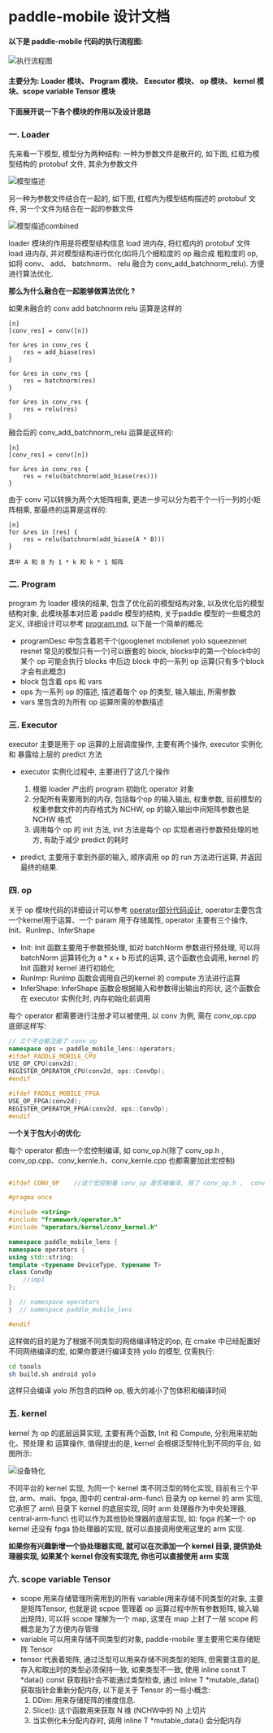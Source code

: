 # paddle-mobile 设计文档


#### 以下是 paddle-mobile 代码的执行流程图:

![执行流程图](http://mms-graph.bj.bcebos.com/paddle-mobile/git_images/flow_chart.png)


#### 主要分为: Loader 模块、 Program 模块、 Executor 模块、 op 模块、 kernel 模块、scope variable Tensor 模块

#### 下面展开说一下各个模块的作用以及设计思路

### 一. Loader
先来看一下模型, 模型分为两种结构:
 一种为参数文件是散开的, 如下图, 红框为模型结构的 protobuf 文件, 其余为参数文件

![模型描述](http://mms-graph.bj.bcebos.com/paddle-mobile/git_images/model_desc.png)


另一种为参数文件结合在一起的, 如下图, 红框内为模型结构描述的 protobuf 文件, 另一个文件为结合在一起的参数文件

![模型描述combined](http://mms-graph.bj.bcebos.com/paddle-mobile/git_images/model_desc_combined.png)


loader 模块的作用是将模型结构信息 load 进内存, 将红框内的 protobuf 文件 load 进内存, 并对模型结构进行优化(如将几个细粒度的 op 融合成 粗粒度的 op, 如将 conv、 add、 batchnorm、 relu 融合为 conv\_add\_batchnorm\_relu).
方便进行算法优化.

__那么为什么融合在一起能够做算法优化 ?__

如果未融合的 conv add batchnorm relu 运算是这样的

```
[n]
[conv_res] = conv([n])

for &res in conv_res {
	res = add_biase(res)
}

for &res in conv_res {
	res = batchnorm(res)
}

for &res in conv_res {
	res = relu(res)
}

```
融合后的 conv\_add\_batchnorm\_relu 运算是这样的:

```
[n]
[conv_res] = conv([n])

for &res in conv_res {
	res = relu(batchnorm(add_biase(res)))
}

```
由于 conv 可以转换为两个大矩阵相乘, 更进一步可以分为若干个一行一列的小矩阵相乘, 那最终的运算是这样的:

```
[n]
for &res in [res] {
	res = relu(batchnorm(add_biase(A * B)))
}

其中 A 和 B 为 1 * k 和 k * 1 矩阵

```



### 二. Program

program 为 loader 模块的结果, 包含了优化前的模型结构对象, 以及优化后的模型结构对象, 此模块基本对应着 paddle 模型的结构, 关于paddle 模型的一些概念的定义, 详细设计可以参考 [program.md](https://github.com/PaddlePaddle/Paddle/blob/develop/doc/fluid/design/concepts/program.md), 以下是一个简单的概况: 

* programDesc 中包含着若干个(googlenet mobilenet yolo squeezenet resnet 常见的模型只有一个)可以嵌套的 block, blocks中的第一个block中的某个 op 可能会执行 blocks 中后边 block 中的一系列 op 运算(只有多个block才会有此概念)
* block 包含着 ops 和 vars
* ops 为一系列 op 的描述, 描述着每个 op 的类型, 输入输出, 所需参数
* vars 里包含的为所有 op 运算所需的参数描述

### 三. Executor

executor 主要是用于 op 运算的上层调度操作, 主要有两个操作,  executor 实例化 和 暴露给上层的 predict 方法

* executor 实例化过程中, 主要进行了这几个操作 
	1. 根据 loader 产出的 program 初始化 operator 对象 
	2. 分配所有需要用到的内存, 包括每个op 的输入输出, 权重参数, 目前模型的权重参数文件的内存格式为 NCHW, op 的输入输出中间矩阵参数也是 NCHW 格式
	3. 调用每个 op 的 init 方法, init 方法是每个 op 实现者进行参数预处理的地方, 有助于减少 predict 的耗时

* predict, 主要用于拿到外部的输入, 顺序调用 op 的 run 方法进行运算, 并返回最终的结果.


### 四. op
关于 op 模块代码的详细设计可以参考 [operator部分代码设计](https://github.com/PaddlePaddle/paddle-mobile/issues/300), operator主要包含一个kernel用于运算、一个 param 用于存储属性, operator 主要有三个操作, Init、RunImp、InferShape

* Init: Init 函数主要用于参数预处理, 如对 batchNorm 参数进行预处理, 可以将 batchNorm 运算转化为 a * x + b 形式的运算, 这个函数也会调用, kernel 的 Init 函数对 kernel 进行初始化
* RunImp: RunImp 函数会调用自己的kernel 的 compute 方法进行运算
* InferShape: InferShape 函数会根据输入和参数得出输出的形状, 这个函数会在 executor 实例化时, 内存初始化前调用

每个 operator 都需要进行注册才可以被使用, 以 conv 为例, 需在 conv_op.cpp 底部这样写: 

```c++
// 三个平台都注册了 conv op
namespace ops = paddle_mobile_lens::operators;
#ifdef PADDLE_MOBILE_CPU
USE_OP_CPU(conv2d);
REGISTER_OPERATOR_CPU(conv2d, ops::ConvOp);
#endif

#ifdef PADDLE_MOBILE_FPGA
USE_OP_FPGA(conv2d);
REGISTER_OPERATOR_FPGA(conv2d, ops::ConvOp);
#endif

```

__一个关于包大小的优化__:

每个 operator 都由一个宏控制编译, 如 conv_op.h(除了 conv_op.h ,  conv_op.cpp、conv_kernle.h、conv_kernle.cpp 也都需要加此宏控制)

```c++

#ifdef CONV_OP    //这个宏控制着 conv_op 是否被编译, 除了 conv_op.h ,  conv_op.cpp、conv_kernle.h conv_kernle.cpp 也都需要加此宏控制

#pragma once

#include <string>
#include "framework/operator.h"
#include "operators/kernel/conv_kernel.h"

namespace paddle_mobile_lens {
namespace operators {
using std::string;
template <typename DeviceType, typename T>
class ConvOp
	//impl  
};

}  // namespace operators
}  // namespace paddle_mobile_lens

#endif

```
这样做的目的是为了根据不同类型的网络编译特定的op, 在 cmake 中已经配置好不同网络编译的宏, 如果你要进行编译支持 yolo 的模型, 仅需执行:

```sh
cd toools
sh build.sh android yolo

```
这样只会编译 yolo 所包含的四种 op, 极大的减小了包体积和编译时间

### 五. kernel
kernel 为 op 的底层运算实现, 主要有两个函数, Init 和 Compute, 分别用来初始化、预处理 和 运算操作, 值得提出的是, kernel 会根据泛型特化到不同的平台, 如图所示:

![设备特化](http://mms-graph.bj.bcebos.com/paddle-mobile/git_images/devices.png)

不同平台的 kernel 实现, 为同一个 kernel 类不同泛型的特化实现, 目前有三个平台, arm、mali、fpga, 图中的 central-arm-func\ 目录为 op kernel 的 arm 实现, 它承担了 arm\ 目录下 kernel 的底层实现, 同时 arm 处理器作为中央处理器, central-arm-func\ 也可以作为其他协处理器的底层实现, 如: fpga 的某一个 op kernel 还没有 fpga 协处理器的实现, 就可以直接调用使用这里的 arm 实现.

__如果你有兴趣新增一个协处理器实现, 就可以在次添加一个 kernel 目录, 提供协处理器实现, 如果某个 kernel 你没有实现完, 你也可以直接使用 arm 实现__

### 六. scope variable Tensor
* scope 用来存储管理所需用到的所有 variable(用来存储不同类型的对象, 主要是矩阵Tensor, 也就是说 scpoe 管理着 op 运算过程中所有参数矩阵, 输入输出矩阵), 可以将 scope 理解为一个 map, 这里在 map 上封了一层 scope 的概念是为了方便内存管理
* variable 可以用来存储不同类型的对象, paddle-mobile 里主要用它来存储矩阵 Tensor
* tensor 代表着矩阵, 通过泛型可以用来存储不同类型的矩阵, 但需要注意的是, 存入和取出时的类型必须保持一致, 如果类型不一致,  使用 inline const T \*data() const 获取指针会不能通过类型检查, 通过  inline T \*mutable_data() 获取指针会重新分配内存, 以下是关于 Tensor 的一些小概念:
	1. DDim: 用来存储矩阵的维度信息.
	2. Slice(): 这个函数用来获取 N 维 (NCHW中的 N) 上切片
	3. 当实例化未分配内存时, 调用 inline T *mutable_data() 会分配内存

